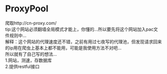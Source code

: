 # ProxyPool
爬取http://cn-proxy.com/
<br>
tip:这个网站必须翻墙全局模式才能上，你懂的...所以要先将这个网站加入pac文件规则中...
<br>
解释：这个网站的代理速度还不错，之前有用过七夜写的代理池，但发现请求回来的ip用在爬虫上基本上都不能用，可能是我使用方法不对吧...
<br>
所以就有了自己写的想法...
<br>
1.网站，测速，存数据库
<br>
2.提供restful接口

